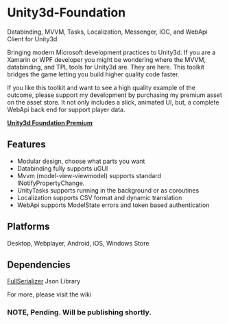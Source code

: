 # Unity3d-Foundation
Databinding, MVVM, Tasks, Localization, Messenger, IOC, and WebApi Client for Unity3d

Bringing modern Microsoft development practices to Unity3d. If you are a Xamarin or WPF developer you might be wondering where the MVVM, databinding, and TPL tools for Unity3d are. They are here. This toolkit bridges the game letting you build higher quality code faster.

If you like this toolkit and want to see a high quality example of the outcome, please support my development by purchasing my premium asset on the asset store. It not only includes a slick, animated UI, but, a complete WebApi back end for support player data.

**[Unity3d Foundation Premium](http://unity3dfoundation.com)**

## Features

- Modular design, choose what parts you want
- Databinding fully supports uGUI
- Mvvm (model-view-viewmodel) supports standard INotifyPropertyChange.
- UnityTasks supports running in the background or as coroutines
- Localization supports CSV format and dynamic  translation
- WebApi supports ModelState errors and token based authentication

## Platforms
Desktop, Webplayer, Android, iOS, Windows Store


## Dependencies
[FullSerializer](https://github.com/jacobdufault/fullserializer) Json Library

For more, please visit the wiki



### NOTE, Pending. Will be publishing shortly.
